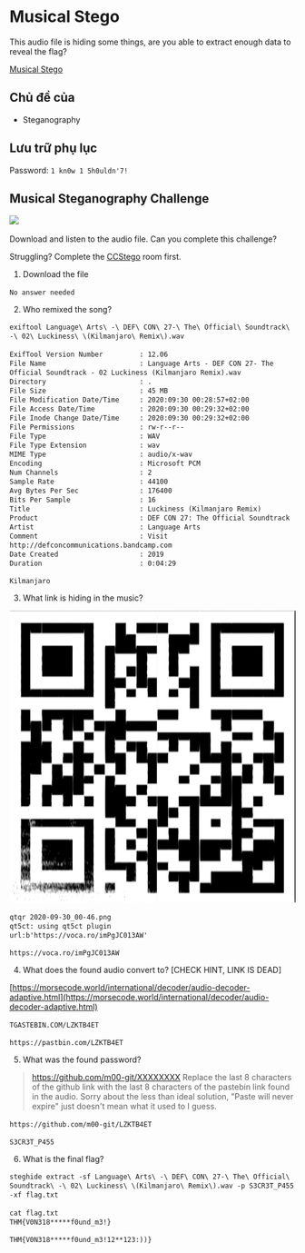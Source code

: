 # Musical Stego

This audio file is hiding some things, are you able to extract enough data to reveal the flag?

[Musical Stego](https://tryhackme.com/room/musicalstego)

## Chủ đề của

- Steganography

## Lưu trữ phụ lục

Password: `1 kn0w 1 5h0uldn'7!`

## Musical Steganography Challenge

![](https://i.imgur.com/Lsb8a8Q.png)

Download and listen to the audio file. Can you complete this challenge?

Struggling? Complete the [CCStego](https://tryhackme.com/room/ccstego) room first.

1. Download the file

`No answer needed`

2. Who remixed the song?

```
exiftool Language\ Arts\ -\ DEF\ CON\ 27-\ The\ Official\ Soundtrack\ -\ 02\ Luckiness\ \(Kilmanjaro\ Remix\).wav

ExifTool Version Number         : 12.06
File Name                       : Language Arts - DEF CON 27- The Official Soundtrack - 02 Luckiness (Kilmanjaro Remix).wav
Directory                       : .
File Size                       : 45 MB
File Modification Date/Time     : 2020:09:30 00:28:57+02:00
File Access Date/Time           : 2020:09:30 00:29:32+02:00
File Inode Change Date/Time     : 2020:09:30 00:29:32+02:00
File Permissions                : rw-r--r--
File Type                       : WAV
File Type Extension             : wav
MIME Type                       : audio/x-wav
Encoding                        : Microsoft PCM
Num Channels                    : 2
Sample Rate                     : 44100
Avg Bytes Per Sec               : 176400
Bits Per Sample                 : 16
Title                           : Luckiness (Kilmanjaro Remix)
Product                         : DEF CON 27: The Official Soundtrack
Artist                          : Language Arts
Comment                         : Visit http://defconcommunications.bandcamp.com
Date Created                    : 2019
Duration                        : 0:04:29
```

`Kilmanjaro`

3. What link is hiding in the music?

![](2020-09-30_00-46.png)

```
qtqr 2020-09-30_00-46.png
qt5ct: using qt5ct plugin
url:b'https://voca.ro/imPgJC013AW'
```

`https://voca.ro/imPgJC013AW`

4. What does the found audio convert to? [CHECK HINT, LINK IS DEAD]

[https://morsecode.world/international/decoder/audio-decoder-adaptive.html](https://morsecode.world/international/decoder/audio-decoder-adaptive.html)

`TGASTEBIN.COM/LZKTB4ET`

`https://pastbin.com/LZKTB4ET`

5. What was the found password?

> https://github.com/m00-git/XXXXXXXX Replace the last 8 characters of the github link with the last 8 characters of the pastebin link found in the audio. Sorry about the less than ideal solution, "Paste will never expire" just doesn't mean what it used to I guess.

`https://github.com/m00-git/LZKTB4ET`

`S3CR3T_P455`

6. What is the final flag?

```
steghide extract -sf Language\ Arts\ -\ DEF\ CON\ 27-\ The\ Official\ Soundtrack\ -\ 02\ Luckiness\ \(Kilmanjaro\ Remix\).wav -p S3CR3T_P455 -xf flag.txt

cat flag.txt
THM{V0N318*****f0und_m3!}
```

`THM{V0N318*****f0und_m3!12**123:))}`
